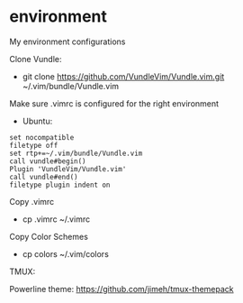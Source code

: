 # environment
My environment configurations

Clone Vundle:

- git clone https://github.com/VundleVim/Vundle.vim.git ~/.vim/bundle/Vundle.vim

Make sure .vimrc is configured for the right environment

- Ubuntu:
```
set nocompatible
filetype off
set rtp+=~/.vim/bundle/Vundle.vim
call vundle#begin()
Plugin 'VundleVim/Vundle.vim'
call vundle#end()
filetype plugin indent on
```

Copy .vimrc

- cp .vimrc ~/.vimrc

Copy Color Schemes
- cp colors ~/.vim/colors


TMUX: 

Powerline theme: https://github.com/jimeh/tmux-themepack